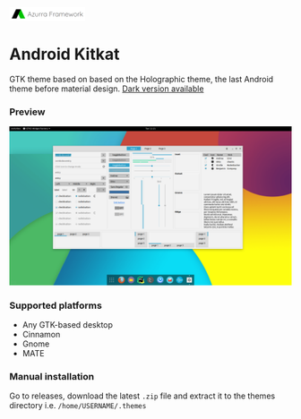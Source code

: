 [![built-with-azurra-framework](https://github.com/B00merang-Project/B00merang-Project.github.io/blob/master/resources/badges/azurra/badge_smaller.png)](https://github.com/B00merang-Project/Azurra_framework)

# Android Kitkat
GTK theme based on based on the Holographic theme, the last Android theme before material design. [Dark version available](https://github.com/B00merang-Project/Android-Kitkat-Dark)

### Preview
![android-kitkat](https://github.com/B00merang-Project/gallery/raw/master/Android%204.4%20Kitkat%20(3).png)

### Supported platforms
- Any GTK-based desktop
- Cinnamon
- Gnome
- MATE

### Manual installation
Go to releases, download the latest `.zip` file and extract it to the themes directory i.e. `/home/USERNAME/.themes`
